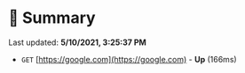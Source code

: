 # 📖 Summary
Last updated: **5/10/2021, 3:25:37 PM**

- `GET` [https://google.com](https://google.com) - **Up** (166ms)
